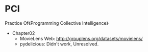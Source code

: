 # PCI
Practice Of《Programming Collective Intelligence》

* Chapter02
    * MovieLens Web: http://grouplens.org/datasets/movielens/
    * pydelicious: Didn't work, Unresolved.
